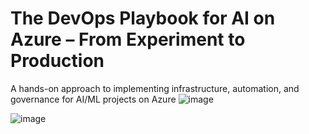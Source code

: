 # The DevOps Playbook for AI on Azure – From Experiment to Production
A hands-on approach to implementing infrastructure, automation, and governance for AI/ML projects on Azure
![image](https://github.com/user-attachments/assets/b3da7359-7f34-48a4-940b-52c0962cdf20)

![image](https://github.com/user-attachments/assets/21d4f262-c50a-4281-9078-f270a6198115)




